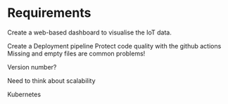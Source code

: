 # Requirements

Create a web-based dashboard to visualise the IoT data.

Create a Deployment pipeline
Protect code quality with the github actions
  Missing and empty files are common problems!

Version number?

Need to think about scalability

Kubernetes